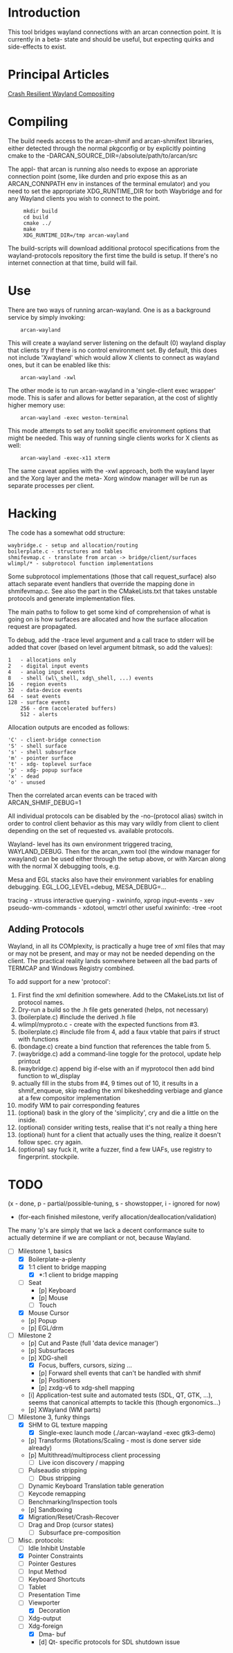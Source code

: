 Introduction
====
This tool bridges wayland connections with an arcan connection point. It is
currently in a beta- state and should be useful, but expecting quirks and
side-effects to exist.

Principal Articles
====
[Crash Resilient Wayland Compositing](https://arcan-fe.com/2017/12/24/crash-resilient-wayland-compositing/)

Compiling
====
The build needs access to the arcan-shmif and arcan-shmifext libraries,
either detected through the normal pkgconfig or by explicitly pointing
cmake to the -DARCAN\_SOURCE\_DIR=/absolute/path/to/arcan/src

The appl- that arcan is running also needs to expose an approriate connection
point (some, like durden and prio expose this as an ARCAN\_CONNPATH env in
instances of the terminal emulator) and you need to set the appropriate
XDG\_RUNTIME\_DIR for both Waybridge and for any Wayland clients you wish to
connect to the point.

         mkdir build
         cd build
         cmake ../
         make
         XDG_RUNTIME_DIR=/tmp arcan-wayland

The build-scripts will download additional protocol specifications from the
wayland-protocols repository the first time the build is setup. If there's
no internet connection at that time, build will fail.

Use
===
There are two ways of running arcan-wayland. One is as a background service
by simply invoking:

        arcan-wayland

This will create a wayland server listening on the default (0) wayland display
that clients try if there is no control environment set. By default, this does
not include 'Xwayland' which would allow X clients to connect as wayland ones,
but it can be enabled like this:

        arcan-wayland -xwl

The other mode is to run arcan-wayland in a 'single-client exec wrapper' mode.
This is safer and allows for better separation, at the cost of slightly higher
memory use:

        arcan-wayland -exec weston-terminal

This mode attempts to set any toolkit specific environment options that might
be needed. This way of running single clients works for X clients as well:

        arcan-wayland -exec-x11 xterm

The same caveat applies with the -xwl approach, both the wayland layer and the
Xorg layer and the meta- Xorg window manager will be run as separate processes
per client.

Hacking
====
The code has a somewhat odd structure:

    waybridge.c - setup and allocation/routing
    boilerplate.c - structures and tables
    shmifevmap.c - translate from arcan -> bridge/client/surfaces
    wlimpl/* - subprotocol function implementations

Some subprotocol implementations (those that call request\_surface)
also attach separate event handlers that override the mapping done in
shmifevmap.c. See also the part in the CMakeLists.txt that takes unstable
protocols and generate implementation files.

The main paths to follow to get some kind of comprehension of what is going
on is how surfaces are allocated and how the surface allocation request are
propagated.

To debug, add the -trace level argument and a call trace to stderr will be
added that cover (based on level argument bitmask, so add the values):

    1   - allocations only
    2   - digital input events
    4   - analog input events
    8   - shell (wl\_shell, xdg\_shell, ...) events
    16  - region events
    32  - data-device events
    64  - seat events
    128 - surface events
		256 - drm (accelerated buffers)
		512 - alerts

Allocation outputs are encoded as follows:

    'C' - client-bridge connection
    'S' - shell surface
    's' - shell subsurface
    'm' - pointer surface
    't' - xdg- toplevel surface
    'p' - xdg- popup surface
    'x' - dead
    'o' - unused

Then the correlated arcan events can be traced with ARCAN\_SHMIF\_DEBUG=1

All individual protocols can be disabled by the -no-(protocol alias) switch
in order to control client behavior as this may vary wildly from client
to client depending on the set of requested vs. available protocols.

Wayland- level has its own environment triggered tracing, WAYLAND\_DEBUG.
Then for the arcan\_xwm tool (the window manager for xwayland) can be used
either through the setup above, or with Xarcan along with the normal X
debugging tools, e.g.

Mesa and EGL stacks also have their environment variables for enabling
debugging. EGL\_LOG\_LEVEL=debug, MESA\_DEBUG=...

tracing - xtruss
interactive querying - xwininfo, xprop
input-events - xev
pseudo-wm-commands - xdotool, wmctrl
other useful xwininfo: -tree -root

## Adding Protocols

Wayland, in all its COMplexity, is practically a huge tree of xml files that
may or may not be present, and may or may not be needed depending on the
client.  The practical reality lands somewhere between all the bad parts of
TERMCAP and Windows Registry combined.

To add support for a new 'protocol':

1. First find the xml definition somewhere. Add to the CMakeLists.txt list of protocol names.
2. Dry-run a build so the .h file gets generated (helps, not necessary)
3. (boilerplate.c) #include the derived .h file
4. wlimpl/myproto.c - create with the expected functions from #3.
5. (boilerplate.c) #include file from 4, add a faux vtable that pairs if struct with functions
6. (bondage.c) create a bind function that references the table from 5.
7. (waybridge.c) add a command-line toggle for the protocol, update help printout
8. (waybridge.c) append big if-else with an if myprotocol then add bind function to wl\_display
9. actually fill in the stubs from #4, 9 times out of 10, it results in a shmif\_enqueue,
   skip reading the xml bikeshedding verbiage and glance at a few compositor implementation
10. modify WM to pair corresponding features
11. (optional) bask in the glory of the 'simplicity', cry and die a little on the inside.
12. (optional) consider writing tests, realise that it's not really a thing here
13. (optional) hunt for a client that actually uses the thing, realize it doesn't follow spec. cry again.
14. (optional) say fuck it, write a fuzzer, find a few UAFs, use registry to fingerprint. stockpile.

TODO
====

(x - done, p - partial/possible-tuning, s - showstopper, i - ignored for now)
+ (for-each finished milestone, verify allocation/deallocation/validation)

The many 'p's are simply that we lack a decent conformance suite to actually
determine if we are compliant or not, because Wayland.

- [ ] Milestone 1, basics
  - [x] Boilerplate-a-plenty
  - [x] 1:1 client to bridge mapping
    - [x] \*:1 client to bridge mapping
  - [ ] Seat
    - [p] Keyboard
    - [p] Mouse
    - [ ] Touch
  - [x] Mouse Cursor
  - [p] Popup
  - [p] EGL/drm
- [ ] Milestone 2
    - [p] Cut and Paste (full 'data device manager')
    - [p] Subsurfaces
    - [p] XDG-shell
      - [x] Focus, buffers, cursors, sizing ...
      - [p] Forward shell events that can't be handled with shmif
      - [p] Positioners
      - [p] zxdg-v6 to xdg-shell mapping
    - [i] Application-test suite and automated tests (SDL, QT, GTK, ...),
          seems that canonical attempts to tackle this (though ergonomics...)
    - [p] XWayland (WM parts)
- [ ] Milestone 3, funky things
  - [x] SHM to GL texture mapping
	- [x] Single-exec launch mode (./arcan-wayland -exec gtk3-demo)
  - [p] Transforms (Rotations/Scaling - most is done server side already)
  - [p] Multithread/multiprocess client processing
	- [ ] Live icon discovery / mapping
  - [ ] Pulseaudio stripping
	- [ ] Dbus stripping
  - [ ] Dynamic Keyboard Translation table generation
  - [ ] Keycode remapping
  - [ ] Benchmarking/Inspection tools
  - [p] Sandboxing
  - [x] Migration/Reset/Crash-Recover
  - [ ] Drag and Drop (cursor states)
	- [ ] Subsurface pre-composition

- [ ] Misc. protocols:
  - [ ] Idle Inhibit Unstable
  - [x] Pointer Constraints
  - [ ] Pointer Gestures
  - [ ] Input Method
  - [ ] Keyboard Shortcuts
  - [ ] Tablet
  - [ ] Presentation Time
  - [ ] Viewporter
	- [x] Decoration
  - [ ] Xdg-output
  - [ ] Xdg-foreign
	- [x] Dma- buf
	- [d] Qt- specific protocols for SDL shutdown issue
